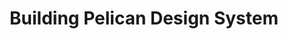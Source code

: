 ---
title     : Building Pelican Design System
excerpt   : Isral Duke presents version one of Pelican Design System. He talks about how it was created, and what’s coming next in version two.
video     : https://youtu.be/ZKYufkpBG6Q
embed     : ZKYufkpBG6Q
deck      : https://www.dropbox.com/s/3i90j38jm2jhl09/Building%20Pelican%20Design%20System%20Isral%20Duke.pdf?dl=0
---